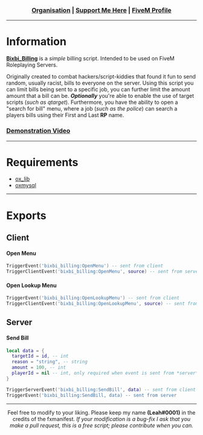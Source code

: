 ### <p align='center'>[Organisation](https://github.com/Bixbi-FiveM) | [Support Me Here](https://ko-fi.com/bixbi) | [FiveM Profile](https://forum.cfx.re/u/Leah_UK/summary)</p>
------

# Information

[**Bixbi_Billing**](https://forum.cfx.re/t/free-bixbi-billing/4803834) is a *simple* billing script. Intended to be used on FiveM Roleplaying Servers.

Originally created to combat hackers/script-kiddies that found it fun to send random, usually racist, bills to everyone on the server. Using this script you can limit bills being sent to a specific job, you can further limit the amount amount that a bill can be. ***Optionally*** you're able to enable the use of target scripts (*such as qtarget*). Furthermore, you have the ability to open a "search for bill" menu, where a job (*such as the police*) can search a players bills using their First and Last **RP** name.

### [Demonstration Video](https://youtu.be/gTbI0aiX9mw)

---

# Requirements

- [ox_lib](https://github.com/overextended/ox_lib)
- [oxmysql](https://github.com/overextended/oxmysql)

---

# Exports

## Client

#### Open Menu
```lua
TriggerEvent('bixbi_billing:OpenMenu') -- sent from client
TriggerClientEvent('bixbi_billing:OpenMenu', source) -- sent from server
```
#### Open Lookup Menu
```lua
TriggerEvent('bixbi_billing:OpenLookupMenu') -- sent from client
TriggerClientEvent('bixbi_billing:OpenLookupMenu', source) -- sent from server
```

## Server

#### Send Bill
```lua
local data = {
  targetId = id, -- int
  reason = "string", -- string
  amount = 100, -- int
  playerId = nil -- int, only required when event is sent from *server*. If sent from client this is automatic.
}

TriggerServerEvent('bixbi_billing:SendBill', data) -- sent from client
TriggerEvent('bixbi_billing:SendBill, data) -- sent from server
```

---
<p align='center'>Feel free to modify to your liking. Please keep my name <b>(Leah#0001)</b> in the credits of the fxmanifest. <i>If your modification is a bug-fix I ask that you make a pull request, this is a free script; please contribute when you can.</i></p>
